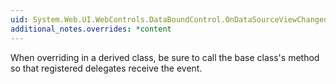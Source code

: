 ```yaml
---
uid: System.Web.UI.WebControls.DataBoundControl.OnDataSourceViewChanged(System.Object,System.EventArgs)
additional_notes.overrides: *content
---
```


<p>When overriding <xref href="System.Web.UI.WebControls.DataBoundControl.OnDataSourceViewChanged(System.Object,System.EventArgs)"></xref> in a derived class, be sure to call the base class's <xref href="System.Web.UI.WebControls.DataBoundControl.OnDataSourceViewChanged(System.Object,System.EventArgs)"></xref> method so that registered delegates receive the event.</p>


